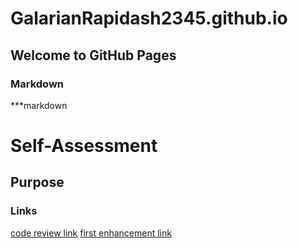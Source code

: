# GalarianRapidash2345.github.io

## Welcome to GitHub Pages


### Markdown

***markdown


# Self-Assessment
## Purpose
### Links


[code review link](CODEREVIEW.md)
[first enhancement link](Enhancement1.md)

